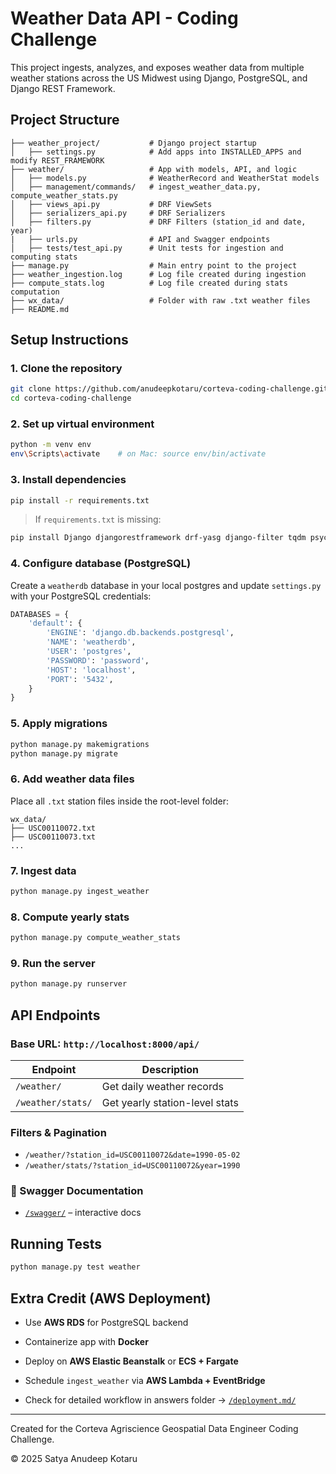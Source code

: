 # Weather Data API - Coding Challenge

This project ingests, analyzes, and exposes weather data from multiple weather stations across the US Midwest using Django, PostgreSQL, and Django REST Framework.

## Project Structure

```
├── weather_project/           # Django project startup
│   ├── settings.py            # Add apps into INSTALLED_APPS and modify REST_FRAMEWORK
├── weather/                   # App with models, API, and logic
│   ├── models.py              # WeatherRecord and WeatherStat models
│   ├── management/commands/   # ingest_weather_data.py, compute_weather_stats.py
│   ├── views_api.py           # DRF ViewSets
│   ├── serializers_api.py     # DRF Serializers
│   ├── filters.py             # DRF Filters (station_id and date, year)
|   ├── urls.py                # API and Swagger endpoints
│   ├── tests/test_api.py      # Unit tests for ingestion and computing stats
├── manage.py                  # Main entry point to the project
├── weather_ingestion.log      # Log file created during ingestion
├── compute_stats.log          # Log file created during stats computation
├── wx_data/                   # Folder with raw .txt weather files
├── README.md
```

## Setup Instructions

### 1. Clone the repository

```bash
git clone https://github.com/anudeepkotaru/corteva-coding-challenge.git
cd corteva-coding-challenge
```

### 2. Set up virtual environment

```bash
python -m venv env
env\Scripts\activate    # on Mac: source env/bin/activate 
```

### 3. Install dependencies

```bash
pip install -r requirements.txt
```

> If `requirements.txt` is missing:

```bash
pip install Django djangorestframework drf-yasg django-filter tqdm psycopg2 flake8 black
```

### 4. Configure database (PostgreSQL)

Create a `weatherdb` database in your local postgres and update `settings.py` with your PostgreSQL credentials:

```python
DATABASES = {
    'default': {
        'ENGINE': 'django.db.backends.postgresql',
        'NAME': 'weatherdb',
        'USER': 'postgres',
        'PASSWORD': 'password',
        'HOST': 'localhost',
        'PORT': '5432',
    }
}
```

### 5. Apply migrations

```bash
python manage.py makemigrations
python manage.py migrate
```

### 6. Add weather data files

Place all `.txt` station files inside the root-level folder:

```
wx_data/
├── USC00110072.txt
├── USC00110073.txt
...
```

### 7. Ingest data

```bash
python manage.py ingest_weather
```

### 8. Compute yearly stats

```bash
python manage.py compute_weather_stats
```

### 9. Run the server

```bash
python manage.py runserver
```

## API Endpoints

### Base URL: `http://localhost:8000/api/`

| Endpoint          | Description                    |
| ----------------- | ------------------------------ |
| `/weather/`       | Get daily weather records      |
| `/weather/stats/` | Get yearly station-level stats |

### Filters & Pagination

* `/weather/?station_id=USC00110072&date=1990-05-02`
* `/weather/stats/?station_id=USC00110072&year=1990`

### 📑 Swagger Documentation

* [`/swagger/`](http://localhost:8000/swagger/) – interactive docs

## Running Tests

```bash
python manage.py test weather
```

## Extra Credit (AWS Deployment)

* Use **AWS RDS** for PostgreSQL backend
* Containerize app with **Docker**
* Deploy on **AWS Elastic Beanstalk** or **ECS + Fargate**
* Schedule `ingest_weather` via **AWS Lambda + EventBridge**

* Check for detailed workflow in answers folder -> [`/deployment.md/`](https://github.com/anudeepkotaru/corteva-coding-challenge/blob/main/answers/deployment.md)
---

Created for the Corteva Agriscience Geospatial Data Engineer Coding Challenge.

© 2025 Satya Anudeep Kotaru
